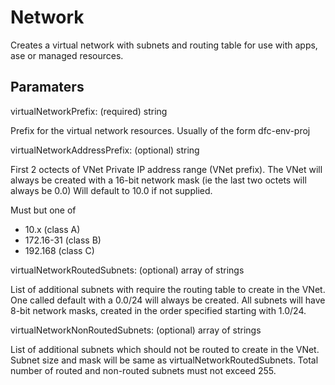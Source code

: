 # Network

Creates a virtual network with subnets and routing table for use with apps, ase or managed resources.

## Paramaters

virtualNetworkPrefix: (required) string

Prefix for the virtual network resources. Usually of the form dfc-env-proj

virtualNetworkAddressPrefix: (optional) string

First 2 octects of VNet Private IP address range (VNet prefix).
The VNet will always be created with a 16-bit network mask (ie the last two octets will always be 0.0)
Will default to 10.0 if not supplied.

Must but one of
* 10.x (class A)
* 172.16-31 (class B)
* 192.168 (class C)

virtualNetworkRoutedSubnets: (optional) array of strings

List of additional subnets with require the routing table to create in the VNet.
One called default with a 0.0/24 will always be created.
All subnets will have 8-bit network masks, created in the order specified starting with 1.0/24.

virtualNetworkNonRoutedSubnets: (optional) array of strings

List of additional subnets which should not be routed to create in the VNet.
Subnet size and mask will be same as virtualNetworkRoutedSubnets.
Total number of routed and non-routed subnets must not exceed 255.
